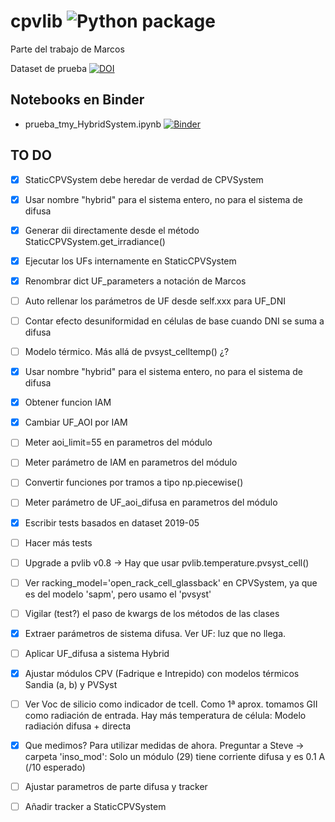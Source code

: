 # cpvlib ![Python package](https://github.com/isi-ies-group/cpvlib/workflows/Python%20package/badge.svg)
Parte del trabajo de Marcos

Dataset de prueba [![DOI](https://zenodo.org/badge/DOI/10.5281/zenodo.3346823.svg)](https://doi.org/10.5281/zenodo.3346823)

## Notebooks en Binder
* prueba_tmy_HybridSystem.ipynb [![Binder](https://mybinder.org/badge_logo.svg)](https://mybinder.org/v2/gh/isi-ies-group/cpvlib/master?urlpath=lab?filepath=prueba_tmy_HybridSystem.ipynb)

## TO DO
* [x] StaticCPVSystem debe heredar de verdad de CPVSystem
* [x] Usar nombre "hybrid" para el sistema entero, no para el sistema de difusa
* [x] Generar dii directamente desde el método StaticCPVSystem.get_irradiance()
* [x] Ejecutar los UFs internamente en StaticCPVSystem
* [x] Renombrar dict UF_parameters a notación de Marcos
* [ ] Auto rellenar los parámetros de UF desde self.xxx para UF_DNI
* [ ] Contar efecto desuniformidad en células de base cuando DNI se suma a difusa
* [ ] Modelo térmico. Más allá de pvsyst_celltemp() ¿?
* [x] Usar nombre "hybrid" para el sistema entero, no para el sistema de difusa
* [x] Obtener funcion IAM
* [x] Cambiar UF_AOI por IAM
* [ ] Meter aoi_limit=55 en parametros del módulo
* [ ] Meter parámetro de IAM en parametros del módulo
* [ ] Convertir funciones por tramos a tipo np.piecewise()
* [ ] Meter parámetro de UF_aoi_difusa en parametros del módulo
* [x] Escribir tests basados en dataset 2019-05
* [ ] Hacer más tests
* [ ] Upgrade a pvlib v0.8 -> Hay que usar pvlib.temperature.pvsyst_cell()
* [ ] Ver racking_model='open_rack_cell_glassback' en CPVSystem, ya que es del modelo 'sapm', pero usamo el 'pvsyst'
* [ ] Vigilar (test?) el paso de kwargs de los métodos de las clases

* [x] Extraer parámetros de sistema difusa. Ver UF: luz que no llega.
* [ ] Aplicar UF_difusa a sistema Hybrid
* [x] Ajustar módulos CPV (Fadrique e Intrepido) con modelos térmicos Sandia (a, b) y PVSyst
* [ ] Ver Voc de silicio como indicador de tcell. Como 1ª aprox. tomamos GII como radiación de entrada.
        Hay más temperatura de célula: Modelo radiación difusa + directa
* [x] Que medimos? Para utilizar medidas de ahora. Preguntar a Steve ->
        carpeta 'inso_mod': Solo un módulo (29) tiene corriente difusa y es 0.1 A (/10 esperado)
* [ ] Ajustar parametros de parte difusa y tracker
* [ ] Añadir tracker a StaticCPVSystem